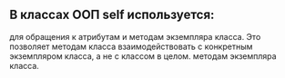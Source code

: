 
## В классах ООП self используется:
для обращения к атрибутам и методам экземпляра класса. Это позволяет методам класса
взаимодействовать с конкретным экземпляром класса, а не с классом в целом.
методам экземпляра класса. 

